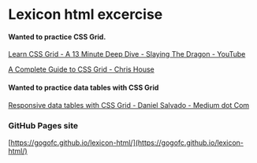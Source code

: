 # Lexicon html excercise

#### Wanted to practice CSS Grid.

[Learn CSS Grid - A 13 Minute Deep Dive - Slaying The Dragon - YouTube](https://www.youtube.com/watch?v=EiNiSFIPIQE)

[A Complete Guide to CSS Grid - Chris House](https://css-tricks.com/snippets/css/complete-guide-grid/#aa-introduction)

#### Wanted to practice data tables with CSS Grid

[Responsive data tables with CSS Grid - Daniel Salvado - Medium dot Com](https://medium.com/evodeck/responsive-data-tables-with-css-grid-3c58ecf04723)

### GitHub Pages site

[https://gogofc.github.io/lexicon-html/](https://gogofc.github.io/lexicon-html/)
